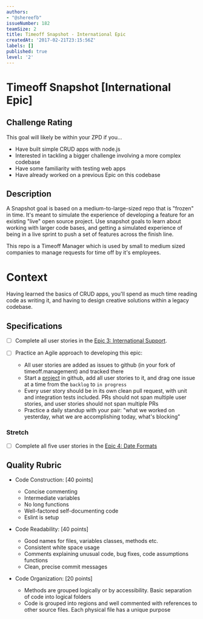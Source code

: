 ```yaml
---
authors:
- "@shereefb"
issueNumber: 182
teamSize: 2
title: Timeoff Snapshot - International Epic
createdAt: '2017-02-21T23:15:56Z'
labels: []
published: true
level: '2'
---
```


# Timeoff Snapshot [International Epic]

## Challenge Rating

This goal will likely be within your ZPD if you...

- Have built simple CRUD apps with node.js
- Interested in tackling a bigger challenge involving a more complex codebase
- Have some familiarity with testing web apps
- Have already worked on a previous Epic on this codebase

## Description

A Snapshot goal is based on a medium-to-large-sized repo that is "frozen" in time. It's meant to simulate the experience of developing a feature for an existing "live" open source project.
Use snapshot goals to learn about working with larger code bases, and getting a simulated experience of being in a live sprint to push a set of features across the finish line.

This repo is a Timeoff Manager which is used by small to medium sized companies to manage requests for time off by it's employees.

# Context

Having learned the basics of CRUD apps, you'll spend as much time reading code as writing it, and having to design creative solutions within a legacy codebase.

## Specifications


- [ ] Complete all user stories in the [Epic 3: International Support][repo].

- [ ] Practice an Agile approach to developing this epic:
  - All user stories are added as issues to github (in your fork of timeoff.management) and tracked there
  - Start a [project](https://help.github.com/articles/about-projects/) in github, add all user stories to it, and drag one issue at a time from the `backlog` to `in progress`
  - Every user story should be in its own clean pull request, with unit and integration tests included. PRs should not span multiple user stories, and user stories should not span multiple PRs
  - Practice a daily standup with your pair: "what we worked on yesterday, what we are accomplishing today, what's blocking"

### Stretch

- [ ] Complete all five user stories in the [Epic 4: Date Formats][repo]

## Quality Rubric

- Code Construction: [40 points]
  - Concise commenting
  - Intermediate variables
  - No long functions
  - Well-factored self-documenting code
  - Eslint is setup
- Code Readability: [40 points]
  - Good names for files, variables classes, methods etc.
  - Consistent white space usage
  - Comments explaining unusual code, bug fixes, code assumptions functions
  - Clean, precise commit messages
- Code Organization: [20 points]
  - Methods are grouped logically or by accessibility. Basic separation of code into logical folders
  - Code is grouped into regions and well commented with references to other source files. Each physical file has a unique purpose

  [repo]:https://github.com/GuildCrafts/timeoff.management/blob/master/user_stories.md
